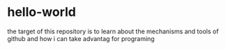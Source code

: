 # hello-world
the target of this repository is to learn about the mechanisms and tools of github and how i can take advantag for programing
